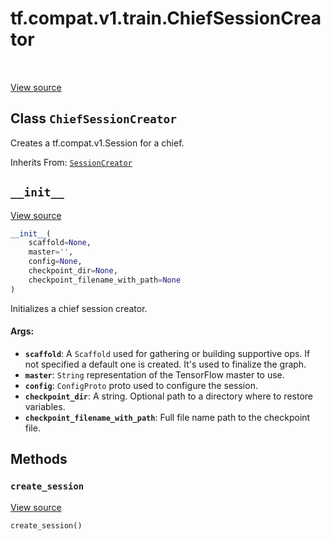 <div itemscope itemtype="http://developers.google.com/ReferenceObject">
<meta itemprop="name" content="tf.compat.v1.train.ChiefSessionCreator" />
<meta itemprop="path" content="Stable" />
<meta itemprop="property" content="__init__"/>
<meta itemprop="property" content="create_session"/>
</div>

# tf.compat.v1.train.ChiefSessionCreator

<!-- Insert buttons and diff -->

<table class="tfo-notebook-buttons tfo-api" align="left">
</table>

<a target="_blank" href="/code/stable/tensorflow/python/training/monitored_session.py">View source</a>



## Class `ChiefSessionCreator`

Creates a tf.compat.v1.Session for a chief.

Inherits From: [`SessionCreator`](../../../../tf/compat/v1/train/SessionCreator.md)

<!-- Placeholder for "Used in" -->


<h2 id="__init__"><code>__init__</code></h2>

<a target="_blank" href="/code/stable/tensorflow/python/training/monitored_session.py">View source</a>

``` python
__init__(
    scaffold=None,
    master='',
    config=None,
    checkpoint_dir=None,
    checkpoint_filename_with_path=None
)
```

Initializes a chief session creator.


#### Args:


* <b>`scaffold`</b>: A `Scaffold` used for gathering or building supportive ops. If
  not specified a default one is created. It's used to finalize the graph.
* <b>`master`</b>: `String` representation of the TensorFlow master to use.
* <b>`config`</b>: `ConfigProto` proto used to configure the session.
* <b>`checkpoint_dir`</b>: A string.  Optional path to a directory where to restore
  variables.
* <b>`checkpoint_filename_with_path`</b>: Full file name path to the checkpoint file.



## Methods

<h3 id="create_session"><code>create_session</code></h3>

<a target="_blank" href="/code/stable/tensorflow/python/training/monitored_session.py">View source</a>

``` python
create_session()
```








